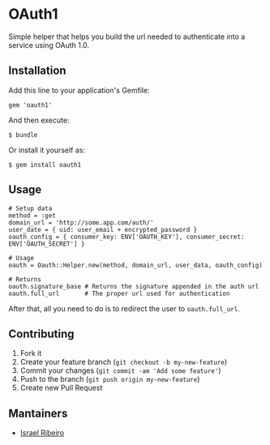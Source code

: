 # OAuth1

Simple helper that helps you build the url needed to authenticate into a service using OAuth 1.0.

## Installation

Add this line to your application's Gemfile:

    gem 'oauth1'

And then execute:

    $ bundle

Or install it yourself as:

    $ gem install oauth1

## Usage

    # Setup data
    method = :get
    domain_url = 'http://some.app.com/auth/'
    user_date = { uid: user_email + encrypted_password }
    oauth_config = { consumer_key: ENV['OAUTH_KEY'], consumer_secret: ENV['OAUTH_SECRET'] }

    # Usage
    oauth = Oauth::Helper.new(method, domain_url, user_data, oauth_config)

    # Returns
    oauth.signature_base # Returns the signature appended in the auth url
    oauth.full_url       # The proper url used for authentication


After that, all you need to do is to redirect the user to `oauth.full_url`.


## Contributing

1. Fork it
2. Create your feature branch (`git checkout -b my-new-feature`)
3. Commit your changes (`git commit -am 'Add some feature'`)
4. Push to the branch (`git push origin my-new-feature`)
5. Create new Pull Request

## Mantainers

 - [Israel Ribeiro](https://github.com/israveri)
